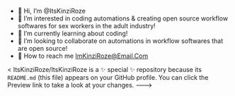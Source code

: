 - 👋 Hi, I’m @ItsKinziRoze
- 👀 I’m interested in coding automations & creating open source workflow softwares for sex workers in the adult industry! 
- 🌱 I’m currently learning about coding!
- 💞️ I’m looking to collaborate on automations in workflow softwares that are open source!
- 📧 How to reach me ImKinziRoze@Email.Com

<
ItsKinziRoze/ItsKinziRoze is a ✨ special ✨ repository because its `README.md` (this file) appears on your GitHub profile.
You can click the Preview link to take a look at your changes.
--->
